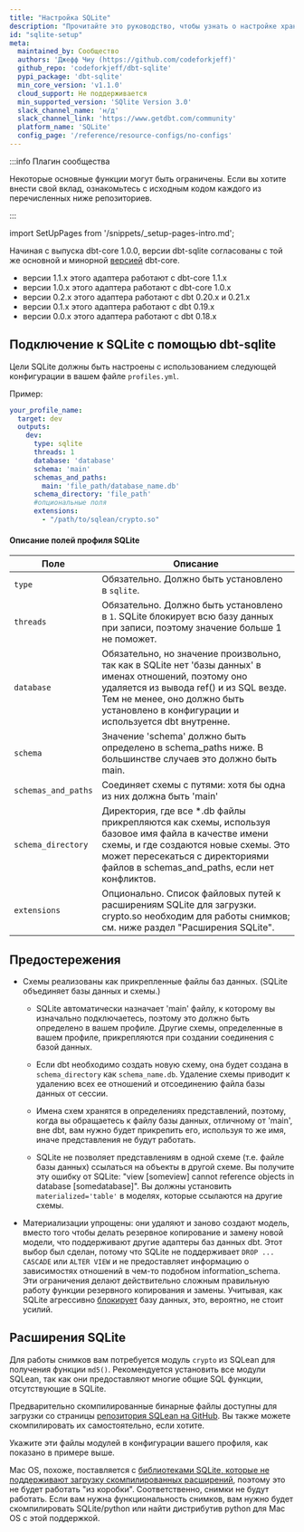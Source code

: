 ```yaml
---
title: "Настройка SQLite"
description: "Прочитайте это руководство, чтобы узнать о настройке хранилища SQLite в dbt."
id: "sqlite-setup"
meta:
  maintained_by: Сообщество
  authors: 'Джефф Чиу (https://github.com/codeforkjeff)'
  github_repo: 'codeforkjeff/dbt-sqlite'
  pypi_package: 'dbt-sqlite'
  min_core_version: 'v1.1.0'
  cloud_support: Не поддерживается
  min_supported_version: 'SQlite Version 3.0'
  slack_channel_name: 'н/д'
  slack_channel_link: 'https://www.getdbt.com/community'
  platform_name: 'SQLite'
  config_page: '/reference/resource-configs/no-configs'
---
```


:::info Плагин сообщества

Некоторые основные функции могут быть ограничены. Если вы хотите внести свой вклад, ознакомьтесь с исходным кодом каждого из перечисленных ниже репозиториев.

:::

import SetUpPages from '/snippets/_setup-pages-intro.md';

<SetUpPages meta={frontMatter.meta}/>

Начиная с выпуска dbt-core 1.0.0, версии dbt-sqlite согласованы с той же основной и минорной [версией](https://semver.org/) dbt-core.
- версии 1.1.x этого адаптера работают с dbt-core 1.1.x
- версии 1.0.x этого адаптера работают с dbt-core 1.0.x
- версии 0.2.x этого адаптера работают с dbt 0.20.x и 0.21.x
- версии 0.1.x этого адаптера работают с dbt 0.19.x
- версии 0.0.x этого адаптера работают с dbt 0.18.x

## Подключение к SQLite с помощью dbt-sqlite

Цели SQLite должны быть настроены с использованием следующей конфигурации в вашем файле `profiles.yml`.

Пример:

<File name='~/.dbt/profiles.yml'>

```yaml
your_profile_name:
  target: dev
  outputs:
    dev:
      type: sqlite
      threads: 1
      database: 'database'
      schema: 'main'
      schemas_and_paths:
        main: 'file_path/database_name.db'
      schema_directory: 'file_path'
      #опциональные поля
      extensions:
        - "/path/to/sqlean/crypto.so"
```

</File>

#### Описание полей профиля SQLite

| Поле                     | Описание |
|--------------------------|--------------------------------------------------------------------------------------------------------|
| `type`                   | Обязательно. Должно быть установлено в `sqlite`. |
| `threads`                | Обязательно. Должно быть установлено в `1`. SQLite блокирует всю базу данных при записи, поэтому значение больше 1 не поможет. |
| `database`               | Обязательно, но значение произвольно, так как в SQLite нет 'базы данных' в именах отношений, поэтому оно удаляется из вывода ref() и из SQL везде. Тем не менее, оно должно быть установлено в конфигурации и используется dbt внутренне.|
| `schema`                 | Значение 'schema' должно быть определено в schema_paths ниже. В большинстве случаев это должно быть main. |
| `schemas_and_paths`      | Соединяет схемы с путями: хотя бы одна из них должна быть 'main' |
| `schema_directory`	     | Директория, где все *.db файлы прикрепляются как схемы, используя базовое имя файла в качестве имени схемы, и где создаются новые схемы. Это может пересекаться с директориями файлов в schemas_and_paths, если нет конфликтов. |
| `extensions`             | Опционально. Список файловых путей к расширениям SQLite для загрузки. crypto.so необходим для работы снимков; см. ниже раздел "Расширения SQLite". |

## Предостережения 

- Схемы реализованы как прикрепленные файлы баз данных. (SQLite объединяет базы данных и схемы.)

  - SQLite автоматически назначает 'main' файлу, к которому вы изначально подключаетесь, поэтому это должно быть определено в вашем профиле. Другие схемы, определенные в вашем профиле, прикрепляются при создании соединения с базой данных.

  - Если dbt необходимо создать новую схему, она будет создана в `schema_directory` как `schema_name.db`. Удаление схемы приводит к удалению всех ее отношений и отсоединению файла базы данных от сессии.

  - Имена схем хранятся в определениях представлений, поэтому, когда вы обращаетесь к файлу базы данных, отличному от 'main', вне dbt, вам нужно будет прикрепить его, используя то же имя, иначе представления не будут работать.

  - SQLite не позволяет представлениям в одной схеме (т.е. файле базы данных) ссылаться на объекты в другой схеме. Вы получите эту ошибку от SQLite: "view [someview] cannot reference objects in database [somedatabase]". Вы должны установить `materialized='table'` в моделях, которые ссылаются на другие схемы.

- Материализации упрощены: они удаляют и заново создают модель, вместо того чтобы делать резервное копирование и замену новой модели, что поддерживают другие адаптеры баз данных dbt. Этот выбор был сделан, потому что SQLite не поддерживает `DROP ... CASCADE` или `ALTER VIEW` и не предоставляет информацию о зависимостях отношений в чем-то подобном information_schema. Эти ограничения делают действительно сложным правильную работу функции резервного копирования и замены. Учитывая, как SQLite агрессивно [блокирует](https://sqlite.org/lockingv3.html) базу данных, это, вероятно, не стоит усилий.

## Расширения SQLite

Для работы снимков вам потребуется модуль `crypto` из SQLean для получения функции `md5()`. Рекомендуется установить все модули SQLean, так как они предоставляют многие общие SQL функции, отсутствующие в SQLite.

Предварительно скомпилированные бинарные файлы доступны для загрузки со страницы [репозитория SQLean на GitHub](https://github.com/nalgeon/sqlean). Вы также можете скомпилировать их самостоятельно, если хотите.

Укажите эти файлы модулей в конфигурации вашего профиля, как показано в примере выше.

Mac OS, похоже, поставляется с [библиотеками SQLite, которые не поддерживают загрузку скомпилированных расширений](https://docs.python.org/3/library/sqlite3.html#f1), поэтому это не будет работать "из коробки". Соответственно, снимки не будут работать. Если вам нужна функциональность снимков, вам нужно будет скомпилировать SQLite/python или найти дистрибутив python для Mac OS с этой поддержкой.